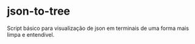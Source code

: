 # json-to-tree

Script básico para visualização de json em terminais de uma forma mais limpa e entendivel.